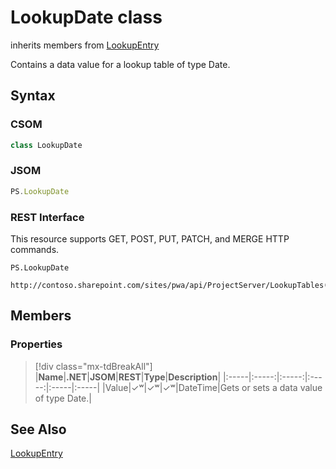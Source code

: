 [comment]: # (Name:LookupDate)
[comment]: # (Name:Microsoft.ProjectServer.LookupDate)
[comment]: # (Type:class)
[comment]: # (Status:Verified)

# <a name="name"></a>LookupDate class

inherits members from [LookupEntry](LookupEntry.md)<br/>

<a name="description"></a>Contains a data value for a lookup table of type Date.

## <a name="syntax"></a>Syntax

### CSOM

```cs
class LookupDate 
```
### JSOM

```javascript
PS.LookupDate
```
### REST Interface

This resource supports GET, POST, PUT, PATCH, and MERGE HTTP commands.

```
PS.LookupDate

http://contoso.sharepoint.com/sites/pwa/api/ProjectServer/LookupTables('{tableid}')/Entries('{entryid}')
```

## <a name="members"></a>Members

### <a name="properties"></a>Properties
> [!div class="mx-tdBreakAll"]
|**Name**|**.NET**|**JSOM**|**REST**|**Type**|**Description**|
|:-----|:-----:|:-----:|:-----:|:-----|:-----|
|<a name="Value"></a>Value|&#x2713;&#x02B7;|&#x2713;&#x02B7;|&#x2713;&#x02B7;|DateTime|Gets or sets a data value of type Date.|

## <a name="seeAlso"></a>See Also

[LookupEntry](LookupEntry.md)